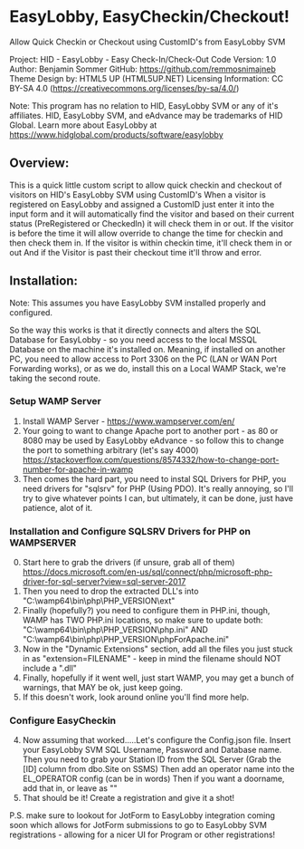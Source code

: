 # EasyLobby, EasyCheckin/Checkout!
Allow Quick Checkin or Checkout using CustomID's from EasyLobby SVM

Project: HID - EasyLobby - Easy Check-In/Check-Out
Code Version: 1.0
Author: Benjamin Sommer
GitHub: https://github.com/remmosnimajneb
Theme Design by: HTML5 UP (HTML5UP.NET)
Licensing Information: CC BY-SA 4.0 (https://creativecommons.org/licenses/by-sa/4.0/)

Note: This program has no relation to HID, EasyLobby SVM or any of it's affiliates. HID, EasyLobby SVM, and eAdvance may be trademarks of HID Global. Learn more about EasyLobby at https://www.hidglobal.com/products/software/easylobby

## Overview:
This is a quick little custom script to allow quick checkin and checkout of visitors on HID's EasyLobby SVM using CustomID's
When a visitor is registered on EasyLobby and assigned a CustomID just enter it into the input form and it will automatically find the visitor and based on their current status (PreRegistered or CheckedIn) it will check them in or out.
If the visitor is before the time it will allow override to change the time for checkin and then check them in.
If the visitor is within checkin time, it'll check them in or out
And if the Visitor is past their checkout time it'll throw and error.

## Installation:
Note: This assumes you have EasyLobby SVM installed properly and configured.

So the way this works is that it directly connects and alters the SQL Database for EasyLobby - so you need access to the local MSSQL Database on the machine it's installed on.
Meaning, if installed on another PC, you need to allow access to Port 3306 on the PC (LAN or WAN Port Forwarding works), or as we do, install this on a Local WAMP Stack, we're taking the second route.

### Setup WAMP Server
1. Install WAMP Server - https://www.wampserver.com/en/
2. Your going to want to change Apache port to another port - as 80 or 8080 may be used by EasyLobby eAdvance - so follow this to change the port to something arbitrary (let's say 4000) https://stackoverflow.com/questions/8574332/how-to-change-port-number-for-apache-in-wamp
3. Then comes the hard part, you need to instal SQL Drivers for PHP, you need drivers for "sqlsrv" for PHP (Using PDO). It's really annoying, so I'll try to give whatever points I can, but ultimately, it can be done, just have patience, alot of it.

### Installation and Configure SQLSRV Drivers for PHP on WAMPSERVER
0. Start here to grab the drivers (if unsure, grab all of them) https://docs.microsoft.com/en-us/sql/connect/php/microsoft-php-driver-for-sql-server?view=sql-server-2017
1. Then you need to drop the extracted DLL's into "C:\wamp64\bin\php\PHP_VERSION\ext\"
2. Finally (hopefully?) you need to configure them in PHP.ini, though, WAMP has TWO PHP.ini locations, so make sure to update both: "C:\wamp64\bin\php\PHP_VERSION\php.ini" AND "C:\wamp64\bin\php\PHP_VERSION\phpForApache.ini"
3. Now in the "Dynamic Extensions" section, add all the files you just stuck in as "extension=FILENAME" - keep in mind the filename should NOT include a ".dll"
4. Finally, hopefully if it went well, just start WAMP, you may get a bunch of warnings, that MAY be ok, just keep going.
5. If this doesn't work, look around online you'll find more help.

### Configure EasyCheckin
4. Now assuming that worked.....Let's configure the Config.json file.
Insert your EasyLobby SVM SQL Username, Password and Database name.
Then you need to grab your Station ID from the SQL Server (Grab the [ID] column from dbo.Site on SSMS)
Then add an operator name into the EL_OPERATOR config (can be in words)
Then if you want a doorname, add that in, or leave as ""
5. That should be it! Create a registration and give it a shot!

P.S. make sure to lookout for JotForm to EasyLobby integration coming soon which allows for JotForm submissions to go to EasyLobby SVM registrations - allowing for a nicer UI for Program or other registrations!